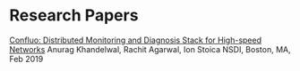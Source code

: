# Research Papers

[Confluo: Distributed Monitoring and Diagnosis Stack for High-speed Networks](https://people.eecs.berkeley.edu/~anuragk/papers/confluo.pdf)
Anurag Khandelwal, Rachit Agarwal, Ion Stoica
NSDI, Boston, MA, Feb 2019
